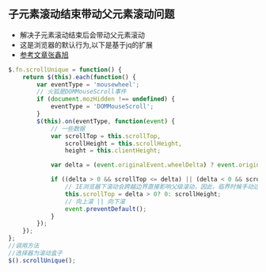 ## 子元素滚动结束带动父元素滚动问题
- 解决子元素滚动结束后会带动父元素滚动
- 这是浏览器的默认行为,以下是基于jq的扩展
- [参考文章张鑫旭](https://www.zhangxinxu.com/wordpress/2015/12/element-scroll-prevent-parent-element-scroll-js/)
```js
$.fn.scrollUnique = function() {
    return $(this).each(function() {
        var eventType = 'mousewheel';
        // 火狐是DOMMouseScroll事件
        if (document.mozHidden !== undefined) {
            eventType = 'DOMMouseScroll';
        }
        $(this).on(eventType, function(event) {
            // 一些数据
            var scrollTop = this.scrollTop,
                scrollHeight = this.scrollHeight,
                height = this.clientHeight;

            var delta = (event.originalEvent.wheelDelta) ? event.originalEvent.wheelDelta : -(event.originalEvent.detail || 0);        

            if ((delta > 0 && scrollTop <= delta) || (delta < 0 && scrollHeight - height - scrollTop <= -1 * delta)) {
                // IE浏览器下滚动会跨越边界直接影响父级滚动，因此，临界时候手动边界滚动定位
                this.scrollTop = delta > 0? 0: scrollHeight;
                // 向上滚 || 向下滚
                event.preventDefault();
            }        
        });
    });	
};
//调用方法
//选择器为滚动盒子
$().scrollUnique();
```